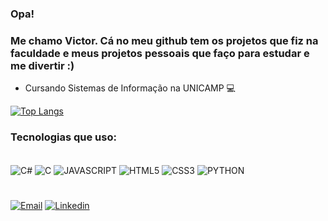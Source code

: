 ### Opa!

### Me chamo Victor. Cá no meu github tem os projetos que fiz na faculdade e meus projetos pessoais que faço para estudar e me divertir :)

- Cursando Sistemas de Informação na UNICAMP 💻
‎

[![Top Langs](https://github-readme-stats.vercel.app/api/top-langs/?username=VictorFerreiraDaSilva&layout=compact&theme=aura&langs_count=10)](https://github.com/anuraghazra/github-readme-stats)

### Tecnologias que uso:
<div style="display: inline_block"><br/>
    <img alt="C#" src="https://img.shields.io/badge/C%23-239120?style=for-the-badge&logo=c-sharp&logoColor=white" align="center">
    <img alt="C" src="https://img.shields.io/badge/C-00599C?style=for-the-badge&logo=c&logoColor=white" align="center">    
    <img alt="JAVASCRIPT" src="https://img.shields.io/badge/JavaScript-F7DF1E?style=for-the-badge&logo=javascript&logoColor=black" align="center">
    <img alt="HTML5" src="https://img.shields.io/badge/HTML5-E34F26?style=for-the-badge&logo=html5&logoColor=white" align="center">
    <img alt="CSS3" src="https://img.shields.io/badge/CSS3-1572B6?style=for-the-badge&logo=css3&logoColor=white" align="center">
    <img alt="PYTHON" src="https://img.shields.io/badge/Python-3776AB?style=for-the-badge&logo=python&logoColor=white" align="center">
</div>

#

[![Email](https://img.shields.io/badge/Gmail-D14836?style=for-the-badge&logo=gmail&logoColor=white)](mailto:victor.ferreira.silva001@gmail.com) [![Linkedin](https://img.shields.io/badge/LinkedIn-0077B5?style=for-the-badge&logo=linkedin&logoColor=white)](https://www.linkedin.com/in/victorferreiradasilva/)
